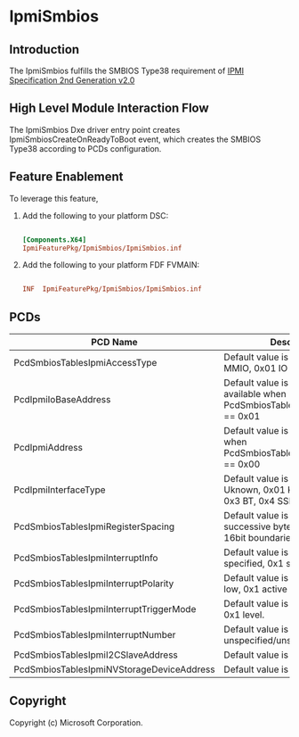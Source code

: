 # IpmiSmbios

## Introduction

The IpmiSmbios fulfills the SMBIOS Type38 requirement of [IPMI Specification 2nd Generation v2.0](https://www.intel.com/content/dam/www/public/us/en/documents/product-briefs/ipmi-second-gen-interface-spec-v2-rev1-1.pdf)

## High Level Module Interaction Flow

The IpmiSmbios Dxe driver entry point creates IpmiSmbiosCreateOnReadyToBoot event, which creates the SMBIOS Type38
according to PCDs configuration.

## Feature Enablement

To leverage this feature,

1. Add the following to your platform DSC:

    ```ini

    [Components.X64]
    IpmiFeaturePkg/IpmiSmbios/IpmiSmbios.inf

    ```

2. Add the following to your platform FDF FVMAIN:

    ```ini

    INF  IpmiFeaturePkg/IpmiSmbios/IpmiSmbios.inf

    ```

## PCDs

|PCD Name|Descritpion|
|---|---|
|PcdSmbiosTablesIpmiAccessType|Default value is 0x01. 0x00 MMIO, 0x01 IO
|PcdIpmiIoBaseAddress|Default value is 0xCA2. only available when PcdSmbiosTablesIpmiAccessType == 0x01
|PcdIpmiAddress|Default value is 0. only available when PcdSmbiosTablesIpmiAccessType == 0x00
|PcdIpmiInterfaceType|Default value is 0x1. 0x00 Uknown, 0x01 KCS, 0x02 SMIC, 0x3 BT, 0x4 SSIF.
|PcdSmbiosTablesIpmiRegisterSpacing|Default value is 0x0. 0x0 successive byte, 0x1 32bit, 0x2 16bit boundaries.
|PcdSmbiosTablesIpmiInterruptInfo|Default value is 0x0. 0x0 not specified, 0x1 specified.
|PcdSmbiosTablesIpmiInterruptPolarity|Default value is 0x0. 0x0 active low, 0x1 active high.
|PcdSmbiosTablesIpmiInterruptTriggerMode|Default value is 0x0. 0x0 edge, 0x1 level.
|PcdSmbiosTablesIpmiInterruptNumber|Default value is 0x0. 0x0 unspecified/unsupported.
|PcdSmbiosTablesIpmiI2CSlaveAddress|Default value is 0x20.
|PcdSmbiosTablesIpmiNVStorageDeviceAddress|Default value is 0xFF.


## Copyright

Copyright (c) Microsoft Corporation.
